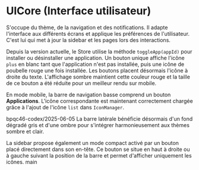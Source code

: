 # UICore (Interface utilisateur)

S'occupe du thème, de la navigation et des notifications. Il adapte l'interface
aux différents écrans et applique les préférences de l'utilisateur. C'est lui
qui met à jour la sidebar et les pages lors des interactions.

Depuis la version actuelle, le Store utilise la méthode `toggleApp(appId)` pour
installer ou désinstaller une application. Un bouton unique affiche l'icône
`plus` en blanc tant que l'application n'est pas installée, puis une icône de
poubelle rouge une fois installée. Les boutons placent désormais l'icône à droite du texte.
L'affichage sombre maintient cette couleur rouge et la taille de ce bouton a
été réduite pour un meilleur rendu sur mobile.

En mode mobile, la barre de navigation basse comprend un bouton **Applications**.
L'icône correspondante est maintenant correctement chargée grâce à l'ajout de
l'icône `list` dans `IconManager`.

bpqc46-codex/2025-06-05
La barre latérale bénéficie désormais d'un fond dégradé gris et d'une ombre pour s'intégrer harmonieusement aux thèmes sombre et clair.

La sidebar propose également un mode compact activé par un bouton placé
directement dans son en-tête. Ce bouton se situe en haut à droite ou à gauche
suivant la position de la barre et permet d'afficher uniquement les icônes.
main
